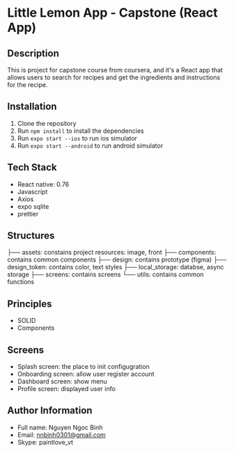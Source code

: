 # Little Lemon App - Capstone (React App)

## Description

This is project for capstone course from coursera, and it's a React app that allows users to search for recipes and get the ingredients and instructions for the recipe.

## Installation

1. Clone the repository
2. Run `npm install` to install the dependencies
3. Run `expo start --ios` to run ios simulator
4. Run `expo start --android` to run android simulator

## Tech Stack

- React native: 0.76
- Javascript
- Axios
- expo sqlite
- prettier

## Structures

├── assets: constains project resources: image, front
├── components: contains common components
├── design: contains prototype (figma)
├── design_token: contains color, text styles
├── local_storage: databse, async storage
├── screens: contains screens
└── utils: contains common functions

## Principles

- SOLID
- Components

## Screens

- Splash screen: the place to init configugration
- Onboarding screen: allow user register account
- Dashboard screen: show menu
- Profile screen: displayed user info

## Author Information

- Full name: Nguyen Ngoc Binh
- Email: nnbinh0301@gmail.com
- Skype: paintlove_vt
